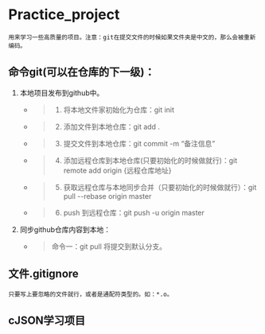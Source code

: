 # Practice_project
    用来学习一些高质量的项目。注意：git在提交文件的时候如果文件夹是中文的，那么会被重新编码。
## 命令git(可以在仓库的下一级)：
1. 本地项目发布到github中。
    - > 1) 将本地文件家初始化为仓库：git init
    - > 2) 添加文件到本地仓库：git add .
    - > 3) 提交文件到本地仓库：git commit -m “备注信息”
    - > 4) 添加远程仓库到本地仓库(只要初始化的时候做就行)：git remote add origin {远程仓库地址}
    - > 5) 获取远程仓库与本地同步合并（只要初始化的时候做就行）：git pull --rebase origin master
    - > 6) push 到远程仓库：git push -u origin master
2. 同步github仓库内容到本地：
    - > 命令一：git pull 将提交到默认分支。

## 文件.gitignore
    只要写上要忽略的文件就行，或者是通配符类型的。如：*.o。

## cJSON学习项目
